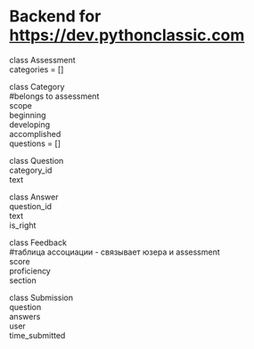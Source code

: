 # Backend for https://dev.pythonclassic.com
class Assessment
   <br/>
  categories = []
<br/>
 
class Category
  <br/>
  #belongs to assessment
  <br/>
  scope
   <br/>
  beginning
   <br/>
  developing
   <br/>
  accomplished
   <br/>
  questions = []
<br/>

class Question
  <br/>
  category_id
   <br/>
  text
<br/>

class Answer
  <br/>
  question_id
  <br/>
  text
  <br/>
  is_right
 <br/>

class Feedback
  <br/>
  #таблица ассоциации - связывает юзера и assessment
  <br/>
  score
  <br/>
  proficiency
   <br/>
  section
<br/>
  
class Submission
  <br/>
  question
  <br/>
  answers
  <br/>
  user
  <br/>
  time_submitted
  
